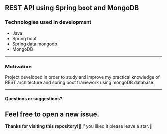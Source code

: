 ## REST API using Spring boot and MongoDB
### Technologies used in development
 - Java
 - Spring boot
 - Spring data mongodb
 - MongoDB
 ---
### Motivation
Project developed in order to study and improve my practical knowledge of REST architecture and spring boot framework using mongoDB database.

---
#### Questions or suggestions?
Feel free to open a new issue.
----
 **Thanks for visiting this repository!:sparkling_heart:**
 If you liked it please leave a star.:star2:
